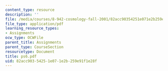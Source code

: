 ```yaml
---
content_type: resource
description: ''
file: /media/courses/8-942-cosmology-fall-2001/82acc90354251e071e2b259e91f1e28f_ps6.pdf
file_type: application/pdf
learning_resource_types:
- Assignments
ocw_type: OCWFile
parent_title: Assignments
parent_type: CourseSection
resourcetype: Document
title: ps6.pdf
uid: 82acc903-5425-1e07-1e2b-259e91f1e28f
---
```


